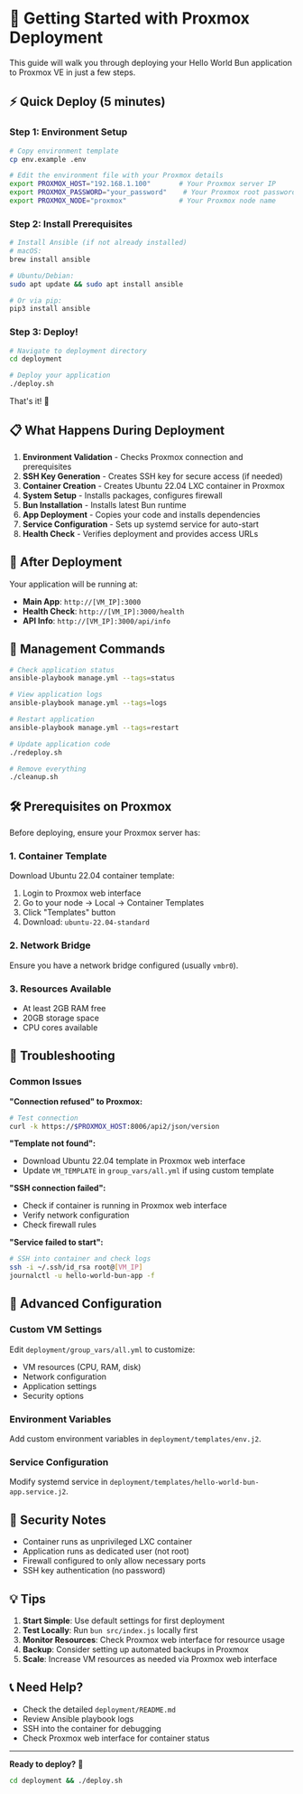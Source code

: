 # 🚀 Getting Started with Proxmox Deployment

This guide will walk you through deploying your Hello World Bun application to Proxmox VE in just a few steps.

## ⚡ Quick Deploy (5 minutes)

### Step 1: Environment Setup

```bash
# Copy environment template
cp env.example .env

# Edit the environment file with your Proxmox details
export PROXMOX_HOST="192.168.1.100"       # Your Proxmox server IP
export PROXMOX_PASSWORD="your_password"    # Your Proxmox root password
export PROXMOX_NODE="proxmox"             # Your Proxmox node name
```

### Step 2: Install Prerequisites

```bash
# Install Ansible (if not already installed)
# macOS:
brew install ansible

# Ubuntu/Debian:
sudo apt update && sudo apt install ansible

# Or via pip:
pip3 install ansible
```

### Step 3: Deploy!

```bash
# Navigate to deployment directory
cd deployment

# Deploy your application
./deploy.sh
```

That's it! 🎉

## 📋 What Happens During Deployment

1. **Environment Validation** - Checks Proxmox connection and prerequisites
2. **SSH Key Generation** - Creates SSH key for secure access (if needed)
3. **Container Creation** - Creates Ubuntu 22.04 LXC container in Proxmox
4. **System Setup** - Installs packages, configures firewall
5. **Bun Installation** - Installs latest Bun runtime
6. **App Deployment** - Copies your code and installs dependencies
7. **Service Configuration** - Sets up systemd service for auto-start
8. **Health Check** - Verifies deployment and provides access URLs

## 🎯 After Deployment

Your application will be running at:
- **Main App**: `http://[VM_IP]:3000`
- **Health Check**: `http://[VM_IP]:3000/health`
- **API Info**: `http://[VM_IP]:3000/api/info`

## 🔧 Management Commands

```bash
# Check application status
ansible-playbook manage.yml --tags=status

# View application logs
ansible-playbook manage.yml --tags=logs

# Restart application
ansible-playbook manage.yml --tags=restart

# Update application code
./redeploy.sh

# Remove everything
./cleanup.sh
```

## 🛠️ Prerequisites on Proxmox

Before deploying, ensure your Proxmox server has:

### 1. Container Template
Download Ubuntu 22.04 container template:
1. Login to Proxmox web interface
2. Go to your node → Local → Container Templates
3. Click "Templates" button
4. Download: `ubuntu-22.04-standard`

### 2. Network Bridge
Ensure you have a network bridge configured (usually `vmbr0`).

### 3. Resources Available
- At least 2GB RAM free
- 20GB storage space
- CPU cores available

## 🐛 Troubleshooting

### Common Issues

**"Connection refused" to Proxmox:**
```bash
# Test connection
curl -k https://$PROXMOX_HOST:8006/api2/json/version
```

**"Template not found":**
- Download Ubuntu 22.04 template in Proxmox web interface
- Update `VM_TEMPLATE` in `group_vars/all.yml` if using custom template

**"SSH connection failed":**
- Check if container is running in Proxmox web interface
- Verify network configuration
- Check firewall rules

**"Service failed to start":**
```bash
# SSH into container and check logs
ssh -i ~/.ssh/id_rsa root@[VM_IP]
journalctl -u hello-world-bun-app -f
```

## 📖 Advanced Configuration

### Custom VM Settings
Edit `deployment/group_vars/all.yml` to customize:
- VM resources (CPU, RAM, disk)
- Network configuration
- Application settings
- Security options

### Environment Variables
Add custom environment variables in `deployment/templates/env.j2`.

### Service Configuration
Modify systemd service in `deployment/templates/hello-world-bun-app.service.j2`.

## 🔐 Security Notes

- Container runs as unprivileged LXC container
- Application runs as dedicated user (not root)
- Firewall configured to only allow necessary ports
- SSH key authentication (no password)

## 💡 Tips

1. **Start Simple**: Use default settings for first deployment
2. **Test Locally**: Run `bun src/index.js` locally first
3. **Monitor Resources**: Check Proxmox web interface for resource usage
4. **Backup**: Consider setting up automated backups in Proxmox
5. **Scale**: Increase VM resources as needed via Proxmox web interface

## 📞 Need Help?

- Check the detailed `deployment/README.md`
- Review Ansible playbook logs
- SSH into the container for debugging
- Check Proxmox web interface for container status

---

**Ready to deploy?** 🚀

```bash
cd deployment && ./deploy.sh
```
